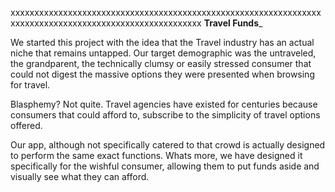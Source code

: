 xxxxxxxxxxxxxxxxxxxxxxxxxxxxxxxxxxxxxxxxxxxxxxxxxxxxxxxxxxxxxxxxxxxxxxxxxxxxxxxxxxxxxxxxxxxxxxxxxxxxxxxxx
______________________________________________Travel Funds_______________________________________________

We started this project with the idea that the Travel industry has an actual niche that remains untapped. 
Our target demographic was the untraveled, the grandparent, the technically clumsy or easily stressed consumer 
that could not digest the massive options they were presented when browsing for travel.

Blasphemy? Not quite. Travel agencies have existed for centuries because consumers that could afford to, subscribe 
to the simplicity of travel options offered.

Our app, although not specifically catered to that crowd is actually designed to perform the same exact functions. 
Whats more, we have designed it specifically for the wishful consumer, allowing them to put funds aside and visually 
see what they can afford. 
